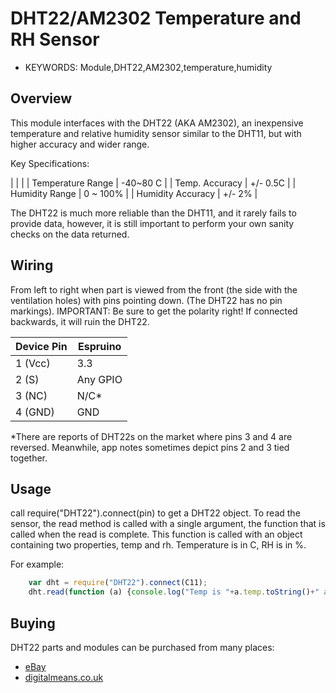 <!--- Copyright (c) 2014 Spence Konde. See the file LICENSE for copying permission. -->
DHT22/AM2302 Temperature and RH Sensor
=====================

* KEYWORDS: Module,DHT22,AM2302,temperature,humidity

Overview
-----------------

This module interfaces with the DHT22 (AKA AM2302), an inexpensive temperature and relative humidity sensor similar to the DHT11, but with higher accuracy and wider range. 

Key Specifications:

  |                   |          |
  | Temperature Range | -40~80 C |
  | Temp. Accuracy    | +/- 0.5C |
  | Humidity Range    | 0 ~ 100% |
  | Humidity Accuracy | +/- 2%   |

The DHT22 is much more reliable than the DHT11, and it rarely fails to provide data, however, it is still important to perform your own sanity checks on the data returned. 


Wiring
-----------------

From left to right when part is viewed from the front (the side with the ventilation holes) with pins pointing down. (The DHT22 has no pin markings). 
IMPORTANT: Be sure to get the polarity right! If connected backwards, it will ruin the DHT22. 

  | Device Pin | Espruino |
  |------------|----------|
  | 1 (Vcc)    | 3.3      |
  | 2 (S)      | Any GPIO |
  | 3 (NC)     | N/C*     |
  | 4 (GND)    | GND      |

*There are reports of DHT22s on the market where pins 3 and 4 are reversed. Meanwhile, app notes sometimes depict pins 2 and 3 tied together. 


Usage
------------

call require("DHT22").connect(pin) to get a DHT22 object. To read the sensor, the read method is called with a single argument, the function that is called when the read is complete. This function is called with an object containing two properties, temp and rh. Temperature is in C, RH is in %. 

For example:
```JavaScript
    var dht = require("DHT22").connect(C11);
    dht.read(function (a) {console.log("Temp is "+a.temp.toString()+" and RH is "+a.rh.toString());});
```

Buying
-----

DHT22 parts and modules can be purchased from many places:
* [eBay](http://www.ebay.com/sch/i.html?_nkw=DHT22&_sacat=92074)
* [digitalmeans.co.uk](https://digitalmeans.co.uk/shop/index.php?route=product/search&tag=dht22)

